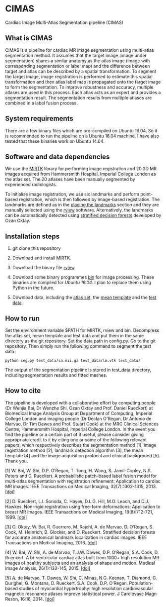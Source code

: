 # CIMAS
Cardiac Image Multi-Atlas Segmentation pipeline (CIMAS)

## What is CIMAS
CIMAS is a pipeline for cardiac MR image segmentation using multi-atlas segmentation method. It assumes that the target image (image under segmentation) shares a similar anatomy as the atlas image (image with corresponding segmentation or label map) and the difference between target and atlas can be described by a spatial transformation. To segment the target image, image registration is performed to estimate this spatial transformation and then atlas label map is propagated onto the target image to form the segmentation. To improve robustness and accuracy, multiple atlases are used in this process. Each atlas acts as an expert and provides a segmentation result. The segmentation results from multiple atlases are combined in a label fusion process.

## System requirements

There are a few binary files which are pre-compiled on Ubuntu 16.04. So it is recommended to run the pipeline on a Ubuntu 16.04 machine. I have also tested that these binaries work on Ubuntu 14.04. 

## Software and data dependencies
We use the [MIRTK](https://github.com/BioMedIA/MIRTK) library for performing image registration and 20 3D MR images acquired from Hammersmith Hospital, Imperial College London as the atlas set. The 20 atlases have been manually segmented by experienced radiologists.

To initialise image registration, we use six landmarks and perform point-based registration, which is then followed by image-based registration. The landmarks are defined as in the [placing the landmarks](http://wp.doc.ic.ac.uk/wbai/data) section and they are manually selected using the [rview](https://www.doc.ic.ac.uk/~dr/software/download.html) software. Alternatively, the landmarks can be automatically detected using [stratified decision forests](https://www.doc.ic.ac.uk/~oo2113/publication/TMI_stratified/) developed by Ozan Oktay.

## Installation steps

1. git clone this repository
 
2. Download and install [MIRTK](https://github.com/BioMedIA/MIRTK).

3. Download the binary file [rview](https://www.doc.ic.ac.uk/~dr/software/download.html).

4. Download some binary programmes [bin](https://drive.google.com/open?id=0B9KJVuWe-M2oU1ZEbzh0TEJvd28) for image processing. These binaries are compiled for *Ubuntu 16.04*. I plan to replace them using Python in the future.

5. Download data, including the [atlas set](https://drive.google.com/open?id=0B9KJVuWe-M2oeHBIX19UYjY2c0k), the [mean template](https://drive.google.com/open?id=0B9KJVuWe-M2oNHpTR2xGQ3M2MEU) and the [test data](https://drive.google.com/open?id=0B9KJVuWe-M2oWnhydEhGQzNqdWM).

## How to run
Set the environment variable $PATH for MIRTK, rview and bin. Decompress the atlas set, mean template and test data and put them in the same directory as the git repository. Set the data path in config.py. Go to the git repository. Then simply run the following command to segment the test data:

```
python seg.py test_data/sa.nii.gz test_data/lm.vtk test_data/
```

The output of the segmentation pipeline is stored in test_data directory, including segmentation results and fitted meshes.

## How to cite
The pipeline is developed with a collaborative effort by computing people (Dr Wenjia Bai, Dr Wenzhe Shi, Ozan Oktay and Prof. Daniel Rueckert) at Biomedical Image Analysis Group at Department of Computing, Imperial College London and imaging people (Dr Declan O'Regan, Dr Antonio de Marvao, Dr Tim Dawes and Prof. Stuart Cook) at the MRC Clinical Sciences Centre, Hammersmith Hospital, Imperial College London. In the event you find the pipeline or a certain part of it useful, please consider giving appropriate credit to it by citing one or some of the following relevant papers, which respectively describes the segmentation method [1], image registration method [2], landmark detection algorithm [3], the mean template [4] and the image acquisition protocol and clinical background [5]. Thank you.

[1] W. Bai, W. Shi, D.P. O’Regan, T. Tong, H. Wang, S. Jamil-Copley, N.S. Peters and D. Rueckert. A probabilistic patch-based label fusion model for multi-atlas segmentation with registration refinement: Application to cardiac MR images. IEEE Transactions on Medical Imaging, 32(7):1302-1315, 2013. [[doi]](http://dx.doi.org/10.1109/TMI.2013.2256922)

[2] D. Rueckert, L.I. Sonoda, C. Hayes, D.L.G. Hill, M.O. Leach, and D.J. Hawkes. Non-rigid registration using free-form deformations: Application to breast MR images. IEEE Transactions on Medical Imaging, 18(8):712-721, 1999. [[doi]](http://dx.doi.org/10.1109/42.796284)

[3] O. Oktay, W. Bai, R. Guerrero, M. Rajchl, A. de Marvao, D. O’Regan, S. Cook, M. Heinrich, B. Glocker, and D. Rueckert. Stratified decision forests for accurate anatomical landmark localization in cardiac images. IEEE Transactions on Medical Imaging, 2016. [[doi]](http://dx.doi.org/10.1109/TMI.2016.2597270) 

[4] W. Bai, W. Shi, A. de Marvao, T.J.W. Dawes, D.P. O’Regan, S.A. Cook, D. Rueckert. A bi-ventricular cardiac atlas built from 1000+ high resolution MR images of healthy subjects and an analysis of shape and motion. Medical Image Analysis, 26(1):133-145, 2015. [[doi]](http://dx.doi.org/10.1016/j.media.2015.08.009)

[5] A. de Marvao, T. Dawes, W. Shi, C. Minas, N.G. Keenan, T. Diamond, G. Durighel, G. Montana, D. Rueckert, S.A. Cook, D.P. O'Regan. Population-based studies of myocardial hypertrophy: high resolution cardiovascular magnetic resonance atlases improve statistical power. J Cardiovasc Magn Reson, 16:16, 2014. [[doi]](http://dx.doi.org/10.1186/1532-429x-16-16)